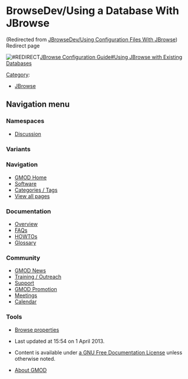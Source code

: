 



<span id="top"></span>




# <span dir="auto">BrowseDev/Using a Database With JBrowse</span>





(Redirected from [JBrowseDev/Using Configuration Files With
JBrowse](http://gmod.org/mediawiki/index.php?title=JBrowseDev/Using_Configuration_Files_With_JBrowse&redirect=no "JBrowseDev/Using Configuration Files With JBrowse"))  
Redirect page







![\#REDIRECT](../../mediawiki/skins/common/images/redirectltr.png)<span class="redirectText">[JBrowse
Configuration Guide#Using JBrowse with Existing
Databases](../JBrowse_Configuration_Guide#Using_JBrowse_with_Existing_Databases "JBrowse Configuration Guide")</span>






[Category](../Special%3ACategories "Special%3ACategories"):

- [JBrowse](../Category%3AJBrowse "Category%3AJBrowse")






## Navigation menu



### Namespaces


- <span id="ca-talk"><a
  href="http://gmod.org/mediawiki/index.php?title=Talk:BrowseDev/Using_a_Database_With_JBrowse&amp;action=edit&amp;redlink=1"
  accesskey="t"
  title="Discussion about the content page [t]">Discussion</a></span>


### 

### Variants[](#)








<a href="../Main_Page"
style="background-image: url(../../images/GMOD-cogs.png);"
title="Visit the main page"></a>


### Navigation



- <span id="n-GMOD-Home">[GMOD Home](../Main_Page)</span>
- <span id="n-Software">[Software](../GMOD_Components)</span>
- <span id="n-Categories-.2F-Tags">[Categories /
  Tags](../Categories)</span>
- <span id="n-View-all-pages">[View all
  pages](../Special:AllPages)</span>




### Documentation



- <span id="n-Overview">[Overview](../Overview)</span>
- <span id="n-FAQs">[FAQs](../Category%3AFAQ)</span>
- <span id="n-HOWTOs">[HOWTOs](../Category%3AHOWTO)</span>
- <span id="n-Glossary">[Glossary](../Glossary)</span>




### Community



- <span id="n-GMOD-News">[GMOD News](../GMOD_News)</span>
- <span id="n-Training-.2F-Outreach">[Training /
  Outreach](../Training_and_Outreach)</span>
- <span id="n-Support">[Support](../Support)</span>
- <span id="n-GMOD-Promotion">[GMOD Promotion](../GMOD_Promotion)</span>
- <span id="n-Meetings">[Meetings](../Meetings)</span>
- <span id="n-Calendar">[Calendar](../Calendar)</span>




### Tools

- <span id="t-smwbrowselink"><a href="../Special%3ABrowse/BrowseDev-2FUsing_a_Database_With_JBrowse"
  rel="smw-browse">Browse properties</a></span>



- <span id="footer-info-lastmod">Last updated at 15:54 on 1 April
  2013.</span>
<!-- - <span id="footer-info-viewcount">23,454 page views.</span> -->
- <span id="footer-info-copyright">Content is available under
  <a href="http://www.gnu.org/licenses/fdl-1.3.html" class="external"
  rel="nofollow">a GNU Free Documentation License</a> unless otherwise
  noted.</span>

<!-- -->

- <span id="footer-places-about">[About
  GMOD](../GMOD%3AAbout "GMOD%3AAbout")</span>

<!-- -->




